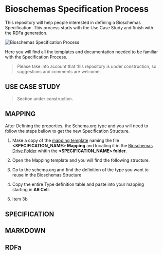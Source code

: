 # Bioschemas Specification Process
This repository will help people interested in defining a Bioschemas Specification. This process starts with the Use Case Study and finish with the RDFa generation.

![Bioschemas Specification Process](../master/Specification%20Process.jpg)

Here you will find all the templates and documentation needed to be familiar with the Specification Process.
>Please take into account that this repository is under construction, so suggestions and comments are welcome.

## USE CASE STUDY
> Section under construction.

## MAPPING

After Defining the properties, the Schema.org type and you will need to follow the steps bellow to get the new Specification Structure.

1. Make a copy of the [mapping template](https://drive.google.com/open?id=0Bw_p-HKWUjHoQ2RkUUthWVd3RG8) naming the file **<SPECIFICATION_NAME> Mapping** and locating it in the [Bioschemas Drive Folder](https://drive.google.com/open?id=0Bw_p-HKWUjHoNThZOWNKbGhOODg) whitin the **<SPECIFICATION_NAME> folder**.
1. Open the Mapping template and you will find the following structure.

1. Go to the schema.org and find the definition of the type you want to reuse in the Bioschemas Structure

1. Copy the entire Type definition table and paste into your mapping starting in **A6 Cell**.
1. Item 3b
## SPECIFICATION

## MARKDOWN

## RDFa



